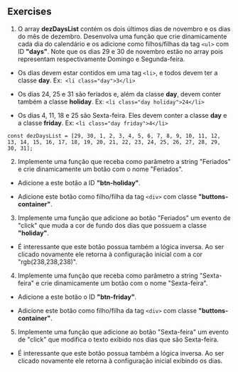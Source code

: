 ## Exercises

1. O array **dezDaysList** contém os dois últimos dias de novembro e os dias do mês de dezembro. Desenvolva uma função que crie dinamicamente cada dia do calendário e os adicione como filhos/filhas da tag `<ul>` com ID **"days"**. Note que os dias 29 e 30 de novembro estão no array pois representam respectivamente Domingo e Segunda-feira.

* Os dias devem estar contidos em uma tag `<li>`, e todos devem ter a classe **day**. Ex:` <li class="day">3</li>`

* Os dias 24, 25 e 31 são feriados e, além da classe **day**, devem conter também a classe **holiday**. Ex: `<li class="day holiday">24</li>`

* Os dias 4, 11, 18 e 25 são Sexta-feira. Eles devem conter a classe **day** e a classe **friday**. Ex: `<li class="day friday">4</li>`

```
const dezDaysList = [29, 30, 1, 2, 3, 4, 5, 6, 7, 8, 9, 10, 11, 12, 13, 14, 15, 16, 17, 18, 19, 20, 21, 22, 23, 24, 25, 26, 27, 28, 29, 30, 31];
```

2. Implemente uma função que receba como parâmetro a string "Feriados" e crie dinamicamente um botão com o nome "Feriados".

* Adicione a este botão a ID **"btn-holiday"**.

* Adicione este botão como filho/filha da tag `<div>` com classe **"buttons-container"**.

3. Implemente uma função que adicione ao botão "Feriados" um evento de "click" que muda a cor de fundo dos dias que possuem a classe **"holiday"**.

* É interessante que este botão possua também a lógica inversa. Ao ser clicado novamente ele retorna à configuração inicial com a cor "rgb(238,238,238)".

4. Implemente uma função que receba como parâmetro a string "Sexta-feira" e crie dinamicamente um botão com o nome "Sexta-feira".

* Adicione a este botão o ID **"btn-friday"**.

* Adicione este botão como filho/filha da tag `<div>` com classe **"buttons-container"**.

5. Implemente uma função que adicione ao botão "Sexta-feira" um evento de "click" que modifica o texto exibido nos dias que são Sexta-feira.

* É interessante que este botão possua também a lógica inversa. Ao ser clicado novamente ele retorna à configuração inicial exibindo os dias.